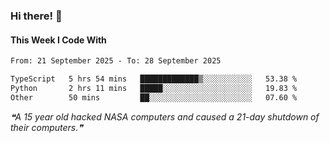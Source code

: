 ### Hi there! 👋

#### This Week I Code With
<!--START_SECTION:waka-->

```txt
From: 21 September 2025 - To: 28 September 2025

TypeScript   5 hrs 54 mins   █████████████▒░░░░░░░░░░░   53.38 %
Python       2 hrs 11 mins   █████░░░░░░░░░░░░░░░░░░░░   19.83 %
Other        50 mins         ██░░░░░░░░░░░░░░░░░░░░░░░   07.60 %
```

<!--END_SECTION:waka-->

<!--STARTS_HERE_QUOTE_README-->
<i>❝A 15 year old hacked NASA computers and caused a 21-day shutdown of their computers.❞</i>
<!--ENDS_HERE_QUOTE_README-->
